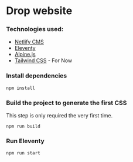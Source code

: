 # Drop website

### Technologies used:

- [Netlify CMS](https://www.netlifycms.org/)
- [Eleventy](https://www.11ty.dev/)
- [Alpine.js](https://github.com/alpinejs/alpine)
- [Tailwind CSS](https://tailwindcss.com/) - For Now


### Install dependencies

```
npm install
```

### Build the project to generate the first CSS

This step is only required the very first time.

```
npm run build
```

### Run Eleventy

```
npm run start
```
